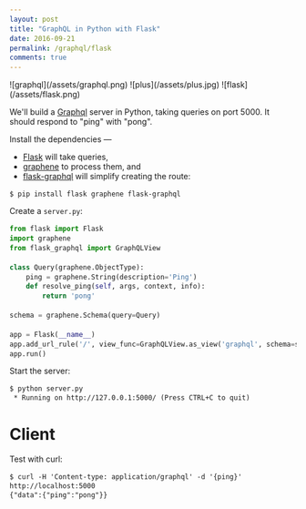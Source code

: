 ```yaml
---
layout: post
title: "GraphQL in Python with Flask"
date: 2016-09-21
permalink: /graphql/flask
comments: true
---
```

<div class="wide-logos" markdown="1">
![graphql](/assets/graphql.png)
![plus](/assets/plus.jpg)
![flask](/assets/flask.png)
</div>

We'll build a [Graphql](http://graphql.org/) server in Python, taking queries
on port 5000. It should respond to "ping" with "pong".

Install the dependencies —

- [Flask](http://flask.pocoo.org) will take queries,
- [graphene](http://graphene-python.org/) to process them, and
- [flask-graphql](https://github.com/graphql-python/flask-graphql) will simplify creating the route:

```shell
$ pip install flask graphene flask-graphql
```
Create a `server.py`:

```python
from flask import Flask
import graphene
from flask_graphql import GraphQLView

class Query(graphene.ObjectType):
    ping = graphene.String(description='Ping')
    def resolve_ping(self, args, context, info):
        return 'pong'

schema = graphene.Schema(query=Query)

app = Flask(__name__)
app.add_url_rule('/', view_func=GraphQLView.as_view('graphql', schema=schema))
app.run()
```
Start the server:

```shell
$ python server.py
 * Running on http://127.0.0.1:5000/ (Press CTRL+C to quit)
```

Client
======
Test with curl:

```shell
$ curl -H 'Content-type: application/graphql' -d '{ping}' http://localhost:5000
{"data":{"ping":"pong"}}
```
